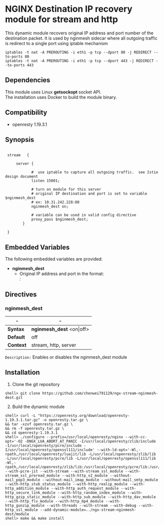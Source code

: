 # NGINX Destination IP recovery module for stream and http

This dynamic module recovers original IP address and port number of the destination packet.
It is used by nginmesh sidecar where all outgoing traffic is redirect to a single port using iptable mechanism

```
iptables -t nat -A PREROUTING -i eth1 -p tcp --dport 80 -j REDIRECT --to-ports 80
iptables -t nat -A PREROUTING -i eth1 -p tcp --dport 443 -j REDIRECT --to-ports 443
```

## Dependencies

This module uses Linux **getsockopt** socket API.  
The installation uses Docker to build the module binary.

## Compatibility

* openresty 1.19.3.1


## Synopsis

```nginx

 stream   {
 
	 server {
	 
			#  use iptable to capture all outgoing traffic.  see Istio design document
			listen 15001;
			
			# turn on module for this server
			# original IP destination and port is set to variable $nginmesh_dest
			# ex: 10.31.242.228:80
			nginmesh_dest on;
	
			# variable can be used in valid config directive
			proxy_pass $nginmesh_dest;
		}
		
 }	

```

## Embedded Variables

The following embedded variables are provided:

* **nginmesh_dest**
  * Original IP address and port in the format:  <address>:<port>

## Directives

### nginmesh_dest

| -   | - |
| --- | --- |
| **Syntax**  | **nginmesh_dest** \<on\|off\> |
| **Default** | off |
| **Context** | stream, http, server |

`Description:` Enables or disables the nginmesh_dest module


## Installation

1. Clone the git repository

  ```
  shell> git clone https://github.com/chenwei791129/ngx-stream-nginmesh-dest.git
  ```

2. Build the dynamic module

  ```
  shell> curl -L "https://openresty.org/download/openresty-1.19.3.1.tar.gz" -o openresty.tar.gz \
&& tar -xzvf openresty.tar.gz \
&& rm -f openresty.tar.gz \
&& cd openresty-1.19.3.1
  shell> ./configure --prefix=/usr/local/openresty/nginx --with-cc-opt='-O2 -DNGX_LUA_ABORT_AT_PANIC -I/usr/local/openresty/zlib/include -I/usr/local/openresty/pcre/include -I/usr/local/openresty/openssl111/include' --with-ld-opt='-Wl,-rpath,/usr/local/openresty/luajit/lib -L/usr/local/openresty/zlib/lib -L/usr/local/openresty/pcre/lib -L/usr/local/openresty/openssl111/lib -Wl,-rpath,/usr/local/openresty/zlib/lib:/usr/local/openresty/pcre/lib:/usr/local/openresty/openssl111/lib' --with-pcre-jit --with-stream --with-stream_ssl_module --with-stream_ssl_preread_module --with-http_v2_module --without-mail_pop3_module --without-mail_imap_module --without-mail_smtp_module --with-http_stub_status_module --with-http_realip_module --with-http_addition_module --with-http_auth_request_module --with-http_secure_link_module --with-http_random_index_module --with-http_gzip_static_module --with-http_sub_module --with-http_dav_module --with-http_flv_module --with-http_mp4_module --with-http_gunzip_module --with-threads --with-stream --with-debug --with-http_ssl_module --add-dynamic-module=../ngx-stream-nginmesh-dest/module
  shell> make && make install
  ```
